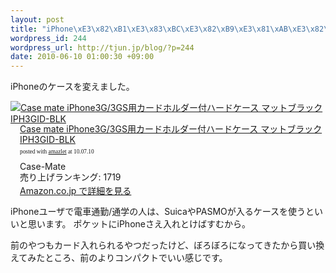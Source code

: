 ```yaml
--- 
layout: post
title: "iPhone\xE3\x82\xB1\xE3\x83\xBC\xE3\x82\xB9\xE3\x81\xAB\xE3\x82\xAB\xE3\x83\xBC\xE3\x83\x89\xE3\x82\x92"
wordpress_id: 244
wordpress_url: http://tjun.jp/blog/?p=244
date: 2010-06-10 01:00:30 +09:00
---
```

iPhoneのケースを変えました。

<div class="amazlet-box" style="margin-bottom:0px;"><div class="amazlet-image" style="float:left;"><a href="http://www.amazon.co.jp/exec/obidos/ASIN/B002S30MXM/tjun-22/ref=nosim/" name="amazletlink" target="_blank"><img src="http://ecx.images-amazon.com/images/I/31cxv8nE6sL._SL160_.jpg" alt="Case mate iPhone3G/3GS用カードホルダー付ハードケース マットブラック IPH3GID-BLK" style="border: none;" /></a></div><div class="amazlet-info" style="float:left;margin-left:15px;line-height:120%"><div class="amazlet-name" style="margin-bottom:10px;line-height:120%"><a href="http://www.amazon.co.jp/exec/obidos/ASIN/B002S30MXM/tjun-22/ref=nosim/" name="amazletlink" target="_blank">Case mate iPhone3G/3GS用カードホルダー付ハードケース マットブラック IPH3GID-BLK</a><div class="amazlet-powered-date" style="font-size:7pt;margin-top:5px;font-family:verdana;line-height:120%">posted with <a href="http://www.amazlet.com/browse/ASIN/B002S30MXM/tjun-22/ref=nosim/" title="Case mate iPhone3G/3GS用カードホルダー付ハードケース マットブラック IPH3GID-BLK" target="_blank">amazlet</a> at 10.07.10</div></div><div class="amazlet-detail">Case-Mate <br />売り上げランキング: 1719<br /></div><div class="amazlet-link" style="margin-top: 5px"><a href="http://www.amazon.co.jp/exec/obidos/ASIN/B002S30MXM/tjun-22/ref=nosim/" name="amazletlink" target="_blank">Amazon.co.jp で詳細を見る</a></div></div><div class="amazlet-footer" style="clear: left"></div></div>


iPhoneユーザで電車通勤/通学の人は、SuicaやPASMOが入るケースを使うといいと思います。
ポケットにiPhoneさえ入れとけばすむから。

前のやつもカード入れられるやつだったけど、ぼろぼろになってきたから買い換えてみたところ、前のよりコンパクトでいい感じです。
